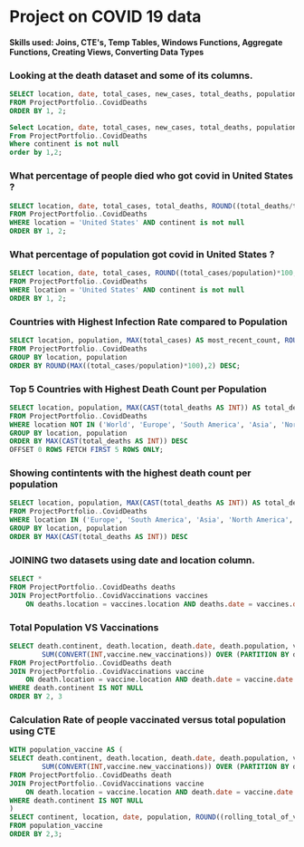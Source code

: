 # Project on COVID 19 data 

#### Skills used: Joins, CTE's, Temp Tables, Windows Functions, Aggregate Functions, Creating Views, Converting Data Types


### Looking at the death dataset and some of its columns.

```sql
SELECT location, date, total_cases, new_cases, total_deaths, population
FROM ProjectPortfolio..CovidDeaths
ORDER BY 1, 2;

Select Location, date, total_cases, new_cases, total_deaths, population
From ProjectPortfolio..CovidDeaths
Where continent is not null 
order by 1,2;
```

### What percentage of people died who got covid in United States ?

```sql
SELECT location, date, total_cases, total_deaths, ROUND((total_deaths/total_cases)*100,2) AS death_percentage
FROM ProjectPortfolio..CovidDeaths
WHERE location = 'United States' AND continent is not null 
ORDER BY 1, 2;
```

### What percentage of population got covid in United States ?

```sql
SELECT location, date, total_cases, ROUND((total_cases/population)*100,2) AS case_percentage
FROM ProjectPortfolio..CovidDeaths
WHERE location = 'United States' AND continent is not null 
ORDER BY 1, 2;
```


### Countries with Highest Infection Rate compared to Population

```sql
SELECT location, population, MAX(total_cases) AS most_recent_count, ROUND(MAX((total_cases/population)*100),2) AS percentage_poluation_infected
FROM ProjectPortfolio..CovidDeaths
GROUP BY location, population
ORDER BY ROUND(MAX((total_cases/population)*100),2) DESC;
```

### Top 5 Countries with Highest Death Count per Population

```sql
SELECT location, population, MAX(CAST(total_deaths AS INT)) AS total_death_count
FROM ProjectPortfolio..CovidDeaths
WHERE location NOT IN ('World', 'Europe', 'South America', 'Asia', 'North America', 'European Union')
GROUP BY location, population
ORDER BY MAX(CAST(total_deaths AS INT)) DESC
OFFSET 0 ROWS FETCH FIRST 5 ROWS ONLY;
```

### Showing contintents with the highest death count per population

```sql
SELECT location, population, MAX(CAST(total_deaths AS INT)) AS total_death_count
FROM ProjectPortfolio..CovidDeaths
WHERE location IN ('Europe', 'South America', 'Asia', 'North America', 'European Union')
GROUP BY location, population
ORDER BY MAX(CAST(total_deaths AS INT)) DESC
```

### JOINING two datasets using date and location column. 

```sql 
SELECT * 
FROM ProjectPortfolio..CovidDeaths deaths
JOIN ProjectPortfolio..CovidVaccinations vaccines 
	ON deaths.location = vaccines.location AND deaths.date = vaccines.date
```

### Total Population VS Vaccinations 

```sql
SELECT death.continent, death.location, death.date, death.population, vaccine.new_vaccinations,
		SUM(CONVERT(INT,vaccine.new_vaccinations)) OVER (PARTITION BY death.location ORDER BY death.location, death.date) AS rolling_total_of_vaccination
FROM ProjectPortfolio..CovidDeaths death
JOIN ProjectPortfolio..CovidVaccinations vaccine 
	ON death.location = vaccine.location AND death.date = vaccine.date
WHERE death.continent IS NOT NULL
ORDER BY 2, 3
```

### Calculation Rate of people vaccinated versus total population using CTE

```sql
WITH population_vaccine AS (
SELECT death.continent, death.location, death.date, death.population, vaccine.new_vaccinations,
		SUM(CONVERT(INT,vaccine.new_vaccinations)) OVER (PARTITION BY death.location ORDER BY death.location, death.date) AS rolling_total_of_vaccination
FROM ProjectPortfolio..CovidDeaths death
JOIN ProjectPortfolio..CovidVaccinations vaccine 
	ON death.location = vaccine.location AND death.date = vaccine.date
WHERE death.continent IS NOT NULL
)
SELECT continent, location, date, population, ROUND((rolling_total_of_vaccination/population)*100,2) AS rate_of_vacciantion
FROM population_vaccine
ORDER BY 2,3;
```



